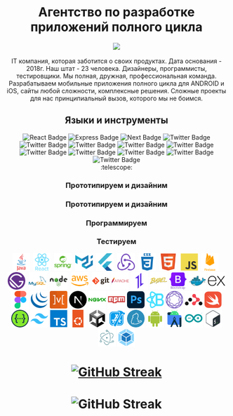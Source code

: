 <div align="center">
  <h1>Агентство по разработке приложений полного цикла</h1>
<img src="https://msoft.pw/static/images/general/logo.svg"></img>
<p>IT компания, которая заботится о своих продуктах.
Дата основания - 2018г.
Наш штат - 23 человека. Дизайнеры, программисты, тестировщики. Мы полная, дружная, профессиональная команда.
Разрабатываем мобильные приложения полного цикла для ANDROID и iOS, сайты любой сложности, комплексные решения.
Сложные проекты для нас принципиальный вызов, которого мы не боимся.
</p>
  <h2>Языки и инструменты</h2>
<div id="badges">
  <img src="https://img.shields.io/badge/React-JS-blue?style=for-the-badge&logo=react&logoColor=white" alt="React Badge"/>
  <img src="https://img.shields.io/badge/Express-red?style=for-the-badge&logo=express&logoColor=white" alt="Express Badge"/>
  <img src="https://img.shields.io/badge/Next-JS-blue?style=for-the-badge&logo=nextdotjs&logoColor=white" alt="Next Badge"/>
  <img src="https://img.shields.io/badge/Tailwindcss-blue?style=for-the-badge&logo=tailwindcss&logoColor=white" alt="Twitter Badge"/>
    <img src="https://img.shields.io/badge/Node-JS-blue?style=for-the-badge&logoColor=white" alt="Twitter Badge"/>
   <img src="https://img.shields.io/badge/JavaScript-black?style=for-the-badge&logo=javascript&logoColor=white" alt="Twitter Badge"/>
   <img src="https://img.shields.io/badge/TypeScript-blue?style=for-the-badge&logo=typescript&logoColor=white" alt="Twitter Badge"/>
    <img src="https://img.shields.io/badge/SWIFT-orange?style=for-the-badge&logo=swift&logoColor=white" alt="Twitter Badge"/>
   <img src="https://img.shields.io/badge/Kotlin-black?style=for-the-badge&logo=kotlin&logoColor=white" alt="Twitter Badge"/>
   <img src="https://img.shields.io/badge/Java-orange?style=for-the-badge&logoColor=white" alt="Twitter Badge"/>
   <img src="https://img.shields.io/badge/Docker-blue?style=for-the-badge&logo=docker&logoColor=white" alt="Twitter Badge"/>
   <img src="https://img.shields.io/badge/Apache-red?style=for-the-badge&logo=apache&logoColor=white" alt="Twitter Badge"/>
   <img src="https://img.shields.io/badge/Nginx-green?style=for-the-badge&logo=nginx&logoColor=white" alt="Twitter Badge"/>
</div>
    :telescope:<h3>Прототипируем и дизайним</h3>
  <h3>Прототипируем и дизайним</h3>
  <h3>Программируем</h3>
  <h3>Тестируем</h3>
  <div id="badges">
    <img src="https://github.com/devicons/devicon/blob/master/icons/java/java-original-wordmark.svg" title="Java" alt="Java" width="40" height="40"/>&nbsp;
  <img src="https://github.com/devicons/devicon/blob/master/icons/react/react-original-wordmark.svg" title="React" alt="React" width="40" height="40"/>&nbsp;
  <img src="https://github.com/devicons/devicon/blob/master/icons/spring/spring-original-wordmark.svg" title="Spring" alt="Spring" width="40" height="40"/>&nbsp;
  <img src="https://github.com/devicons/devicon/blob/master/icons/materialui/materialui-original.svg" title="Material UI" alt="Material UI" width="40" height="40"/>&nbsp;
  <img src="https://github.com/devicons/devicon/blob/master/icons/flutter/flutter-original.svg" title="Flutter" alt="Flutter" width="40" height="40"/>&nbsp;
  <img src="https://github.com/devicons/devicon/blob/master/icons/redux/redux-original.svg" title="Redux" alt="Redux " width="40" height="40"/>&nbsp;
  <img src="https://github.com/devicons/devicon/blob/master/icons/css3/css3-plain-wordmark.svg"  title="CSS3" alt="CSS" width="40" height="40"/>&nbsp;
  <img src="https://github.com/devicons/devicon/blob/master/icons/html5/html5-original.svg" title="HTML5" alt="HTML" width="40" height="40"/>&nbsp;
  <img src="https://github.com/devicons/devicon/blob/master/icons/javascript/javascript-original.svg" title="JavaScript" alt="JavaScript" width="40" height="40"/>&nbsp;
  <img src="https://github.com/devicons/devicon/blob/master/icons/firebase/firebase-plain-wordmark.svg" title="Firebase" alt="Firebase" width="40" height="40"/>&nbsp;
  <img src="https://github.com/devicons/devicon/blob/master/icons/gatsby/gatsby-original.svg" title="Gatsby"  alt="Gatsby" width="40" height="40"/>&nbsp;
  <img src="https://github.com/devicons/devicon/blob/master/icons/mysql/mysql-original-wordmark.svg" title="MySQL"  alt="MySQL" width="40" height="40"/>&nbsp;
  <img src="https://github.com/devicons/devicon/blob/master/icons/nodejs/nodejs-original-wordmark.svg" title="NodeJS" alt="NodeJS" width="40" height="40"/>&nbsp;
  <img src="https://github.com/devicons/devicon/blob/master/icons/amazonwebservices/amazonwebservices-plain-wordmark.svg" title="AWS" alt="AWS" width="40" height="40"/>&nbsp;
  <img src="https://github.com/devicons/devicon/blob/master/icons/git/git-original-wordmark.svg" title="Git" **alt="Git" width="40" height="40"/>
     <img src="https://raw.githubusercontent.com/devicons/devicon/6910f0503efdd315c8f9b858234310c06e04d9c0/icons/apache/apache-original-wordmark.svg" title="Git" **alt="Git" width="40" height="40"/>
     <img src="https://raw.githubusercontent.com/devicons/devicon/6910f0503efdd315c8f9b858234310c06e04d9c0/icons/axios/axios-plain.svg" title="Git" **alt="Git" width="40" height="40"/>
     <img src="https://raw.githubusercontent.com/devicons/devicon/6910f0503efdd315c8f9b858234310c06e04d9c0/icons/babel/babel-original.svg" title="Git" **alt="Git" width="40" height="40"/>
     <img src="https://raw.githubusercontent.com/devicons/devicon/6910f0503efdd315c8f9b858234310c06e04d9c0/icons/bootstrap/bootstrap-original-wordmark.svg" title="Git" **alt="Git" width="40" height="40"/>
     <img src="https://raw.githubusercontent.com/devicons/devicon/6910f0503efdd315c8f9b858234310c06e04d9c0/icons/docker/docker-original.svg" title="Git" **alt="Git" width="40" height="40"/>
     <img src="https://raw.githubusercontent.com/devicons/devicon/6910f0503efdd315c8f9b858234310c06e04d9c0/icons/express/express-original.svg" title="Git" **alt="Git" width="40" height="40"/>
     <img src="https://raw.githubusercontent.com/devicons/devicon/6910f0503efdd315c8f9b858234310c06e04d9c0/icons/figma/figma-original.svg" title="Git" **alt="Git" width="40" height="40"/>
     <img src="https://raw.githubusercontent.com/devicons/devicon/6910f0503efdd315c8f9b858234310c06e04d9c0/icons/jquery/jquery-original.svg" title="Git" **alt="Git" width="40" height="40"/>
     <img src="https://raw.githubusercontent.com/devicons/devicon/6910f0503efdd315c8f9b858234310c06e04d9c0/icons/mobx/mobx-original.svg" title="Git" **alt="Git" width="40" height="40"/>
     <img src="https://raw.githubusercontent.com/devicons/devicon/6910f0503efdd315c8f9b858234310c06e04d9c0/icons/nextjs/nextjs-original.svg" title="Git" **alt="Git" width="40" height="40"/>
     <img src="https://raw.githubusercontent.com/devicons/devicon/6910f0503efdd315c8f9b858234310c06e04d9c0/icons/nginx/nginx-original.svg" title="Git" **alt="Git" width="40" height="40"/>
     <img src="https://raw.githubusercontent.com/devicons/devicon/6910f0503efdd315c8f9b858234310c06e04d9c0/icons/npm/npm-original-wordmark.svg" title="Git" **alt="Git" width="40" height="40"/>
     <img src="https://raw.githubusercontent.com/devicons/devicon/6910f0503efdd315c8f9b858234310c06e04d9c0/icons/photoshop/photoshop-original.svg" title="Git" **alt="Git" width="40" height="40"/>
     <img src="https://raw.githubusercontent.com/devicons/devicon/6910f0503efdd315c8f9b858234310c06e04d9c0/icons/reactbootstrap/reactbootstrap-original.svg" title="Git" **alt="Git" width="40" height="40"/>
     <img src="https://raw.githubusercontent.com/devicons/devicon/6910f0503efdd315c8f9b858234310c06e04d9c0/icons/reactnavigation/reactnavigation-original.svg" title="Git" **alt="Git" width="40" height="40"/>
     <img src="https://raw.githubusercontent.com/devicons/devicon/6910f0503efdd315c8f9b858234310c06e04d9c0/icons/reactrouter/reactrouter-original.svg" title="Git" **alt="Git" width="40" height="40"/>
     <img src="https://raw.githubusercontent.com/devicons/devicon/6910f0503efdd315c8f9b858234310c06e04d9c0/icons/swift/swift-original.svg" title="Git" **alt="Git" width="40" height="40"/>
     <img src="https://raw.githubusercontent.com/devicons/devicon/6910f0503efdd315c8f9b858234310c06e04d9c0/icons/swagger/swagger-original.svg" title="Git" **alt="Git" width="40" height="40"/>
     <img src="https://raw.githubusercontent.com/devicons/devicon/6910f0503efdd315c8f9b858234310c06e04d9c0/icons/tailwindcss/tailwindcss-original.svg" title="Git" **alt="Git" width="40" height="40"/>
     <img src="https://raw.githubusercontent.com/devicons/devicon/6910f0503efdd315c8f9b858234310c06e04d9c0/icons/typescript/typescript-plain.svg" title="Git" **alt="Git" width="40" height="40"/>
     <img src="https://raw.githubusercontent.com/devicons/devicon/6910f0503efdd315c8f9b858234310c06e04d9c0/icons/ubuntu/ubuntu-original.svg" title="Git" **alt="Git" width="40" height="40"/>
     <img src="https://raw.githubusercontent.com/devicons/devicon/6910f0503efdd315c8f9b858234310c06e04d9c0/icons/unity/unity-original.svg" title="Git" **alt="Git" width="40" height="40"/>
    <img src="https://raw.githubusercontent.com/devicons/devicon/6910f0503efdd315c8f9b858234310c06e04d9c0/icons/xcode/xcode-plain.svg" title="Git" **alt="Git" width="40" height="40"/>
    <img src="https://raw.githubusercontent.com/devicons/devicon/6910f0503efdd315c8f9b858234310c06e04d9c0/icons/yarn/yarn-original.svg" title="Git" **alt="Git" width="40" height="40"/>
    <img src="https://raw.githubusercontent.com/devicons/devicon/6910f0503efdd315c8f9b858234310c06e04d9c0/icons/android/android-original.svg" title="Git" **alt="Git" width="40" height="40"/>
    <img src="https://raw.githubusercontent.com/devicons/devicon/6910f0503efdd315c8f9b858234310c06e04d9c0/icons/androidstudio/androidstudio-original.svg" title="Git" **alt="Git" width="40" height="40"/>
    <img src="https://raw.githubusercontent.com/devicons/devicon/6910f0503efdd315c8f9b858234310c06e04d9c0/icons/arduino/arduino-original.svg" title="Git" **alt="Git" width="40" height="40"/>
    <img src="https://raw.githubusercontent.com/devicons/devicon/6910f0503efdd315c8f9b858234310c06e04d9c0/icons/bash/bash-original.svg" title="Git" **alt="Git" width="40" height="40"/>
    <img src="https://raw.githubusercontent.com/devicons/devicon/6910f0503efdd315c8f9b858234310c06e04d9c0/icons/electron/electron-original.svg" title="Git" **alt="Git" width="40" height="40"/>
    <img src="https://raw.githubusercontent.com/devicons/devicon/6910f0503efdd315c8f9b858234310c06e04d9c0/icons/webpack/webpack-original.svg" title="Git" **alt="Git" width="40" height="40"/> 
  </div>
  <h1><h1>
<a href="https://git.io/streak-stats"><img src="https://github-readme-streak-stats.herokuapp.com?user=CodeVS404&theme=dark&hide_border=true" alt="GitHub Streak" /></a>
   <h1><h1>
  <a><img src="https://github-readme-stats.vercel.app/api/top-langs/?username=your-github-username&layout=compact&theme=vision-friendly-dark" alt="GitHub Streak" /></a>
</div>


